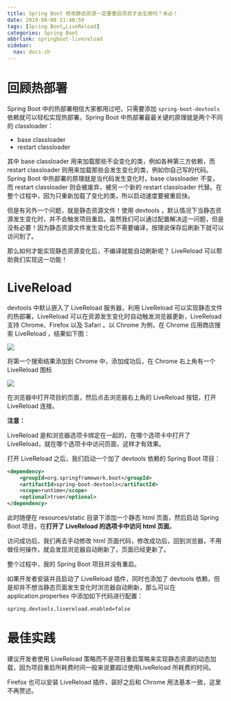 ```yaml
---
title: Spring Boot 修改静态资源一定要重启项目才会生效吗？未必！
date: 2019-08-08 21:40:59
tags: [Spring Boot,LiveReload]
categories: Spring Boot
abbrlink: springboot-livereload
sidebar:
  nav: docs-zh
---
```


# 回顾热部署

Spring Boot 中的热部署相信大家都用过吧，只需要添加 `spring-boot-devtools` 依赖就可以轻松实现热部署。Spring Boot 中热部署最最关键的原理就是两个不同的 classloader：

<!--more-->

- base classloader
- restart classloader

其中 base classloader 用来加载那些不会变化的类，例如各种第三方依赖，而 restart classloader 则用来加载那些会发生变化的类，例如你自己写的代码。Spring Boot 中热部署的原理就是当代码发生变化时，base classloader 不变，而 restart classloader 则会被废弃，被另一个新的 restart classloader 代替。在整个过程中，因为只重新加载了变化的类，所以启动速度要被重启快。

但是有另外一个问题，就是静态资源文件！使用 devtools ，默认情况下当静态资源发生变化时，并不会触发项目重启。虽然我们可以通过配置解决这一问题，但是没有必要！因为静态资源文件发生变化后不需要编译，按理说保存后刷新下就可以访问到了。

那么如何才能实现静态资源变化后，不编译就能自动刷新呢？ LiveReload 可以帮助我们实现这一功能！

# LiveReload

devtools 中默认嵌入了 LiveReload 服务器，利用 LiveReload 可以实现静态文件的热部署，LiveReload 可以在资源发生变化时自动触发浏览器更新，LiveReload 支持 Chrome、Firefox 以及 Safari 。以 Chrome 为例，在 Chrome 应用商店搜索 LiveReload ，结果如下图：

![](http://www.javaboy.org/images/boot/27-1.png)
 
将第一个搜索结果添加到 Chrome 中，添加成功后，在 Chrome 右上角有一个 LiveReload 图标

![](http://www.javaboy.org/images/boot/27-2.png)

在浏览器中打开项目的页面，然后点击浏览器右上角的 LiveReload 按钮，打开 LiveReload 连接。

**注意：**

LiveReload 是和浏览器选项卡绑定在一起的，在哪个选项卡中打开了 LiveReload，就在哪个选项卡中访问页面，这样才有效果。

打开 LiveReload 之后，我们启动一个加了 devtools 依赖的 Spring Boot 项目：

```xml
<dependency>
    <groupId>org.springframework.boot</groupId>
    <artifactId>spring-boot-devtools</artifactId>
    <scope>runtime</scope>
    <optional>true</optional>
</dependency>
```

此时随便在 resources/static 目录下添加一个静态 html 页面，然后启动 Spring Boot 项目，在**打开了 LiveReload 的选项卡中访问 html 页面**。

访问成功后，我们再去手动修改 html 页面代码，修改成功后，回到浏览器，不用做任何操作，就会发现浏览器自动刷新了，页面已经更新了。

整个过程中，我的 Spring Boot 项目并没有重启。

如果开发者安装并且启动了 LiveReload 插件，同时也添加了 devtools 依赖，但是却并不想当静态页面发生变化时浏览器自动刷新，那么可以在 application.properties 中添加如下代码进行配置：

```
spring.devtools.livereload.enabled=false
```

# 最佳实践

建议开发者使用 LiveReload 策略而不是项目重启策略来实现静态资源的动态加载，因为项目重启所耗费时间一般来说要超过使用LiveReload 所耗费的时间。

Firefox 也可以安装 LiveReload 插件，装好之后和 Chrome 用法基本一致，这里不再赘述。